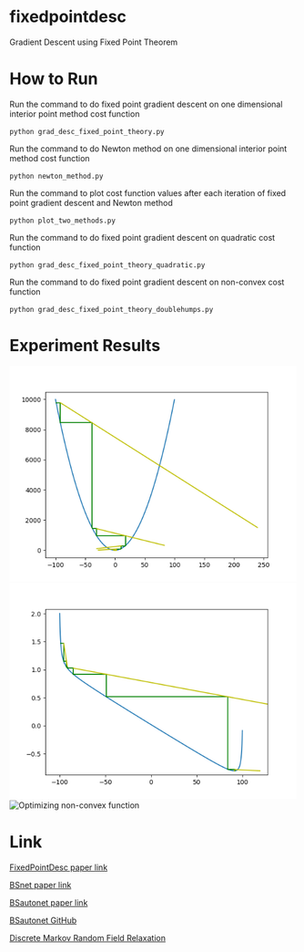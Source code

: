 # fixedpointdesc
Gradient Descent using Fixed Point Theorem

# How to Run

Run the command to do fixed point gradient descent on one dimensional interior point method cost function
```
python grad_desc_fixed_point_theory.py
```
Run the command to do Newton method on one dimensional interior point method cost function
```
python newton_method.py
```
Run the command to plot cost function values after each iteration of fixed point gradient descent and Newton method
```
python plot_two_methods.py
```

Run the command to do fixed point gradient descent on quadratic cost function
```
python grad_desc_fixed_point_theory_quadratic.py
```

Run the command to do fixed point gradient descent on non-convex cost function
```
python grad_desc_fixed_point_theory_doublehumps.py
```

# Experiment Results 

![Optimizing quadratic function](https://github.com/singkuangtan/fixedpointdesc/blob/main/gd.png)
![Optimizing interior point method function](https://github.com/singkuangtan/fixedpointdesc/blob/main/interior_point.png)
![Optimizing non-convex function](https://github.com/singkuangtan/fixedpointdesc/blob/main/nonconvex.png)

# Link
[FixedPointDesc paper link](https://vixra.org/abs/2302.0031)

[BSnet paper link](https://vixra.org/abs/2212.0193)

[BSautonet paper link](https://vixra.org/abs/2212.0208)

[BSautonet GitHub](https://github.com/singkuangtan/BSautonet)

[Discrete Markov Random Field Relaxation](https://vixra.org/abs/2112.0151)






